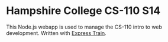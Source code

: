 # Hampshire College CS-110 S14

This Node.js webapp is used to manage the CS-110 intro to web development. Written with [Express Train](https://github.com/autoric/express-train).
